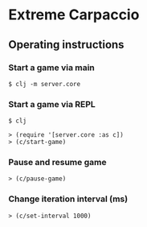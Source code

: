 # Extreme Carpaccio

## Operating instructions

### Start a game via main

`$ clj -m server.core`

### Start a game via REPL

```
$ clj

> (require '[server.core :as c])
> (c/start-game)
```

### Pause and resume game
```
> (c/pause-game)
```

### Change iteration interval (ms)
```
> (c/set-interval 1000)  
```


